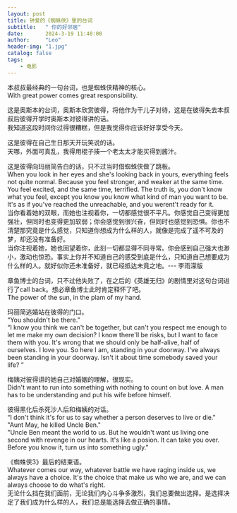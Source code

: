 ```yaml
---
layout: post
title: 钟爱的《蜘蛛侠》里的台词
subtitle:   " 你的好邻居"
date:       2024-3-19 11:40:00
author:     "Leo"
header-img: "1.jpg"
catalog: false
tags: 
    - 电影
---
```

本叔叔最经典的一句台词，也是蜘蛛侠精神的核心。  
With great power comes great responsibility.

这是奥斯本的台词，奥斯本欣赏彼得，将他作为干儿子对待，这是在彼得失去本叔叔后彼得开学时奥斯本对彼得讲的话。   
我知道这段时间你过得很糟糕，但是我觉得你应该好好享受今天。

这是彼得在自己生日那天开玩笑说的话。   
天哪，外面可真乱，我得用棍子揍一个老太太才能买得到酱汁。

这是彼得向玛丽简告白的话，只不过当时借蜘蛛侠做了跳板。  
When you look in her eyes and she's looking back in yours, everything feels not quite normal. Because you feel stronger, and weaker at the same time. You feel excited, and the same time, terrified. The truth is, you don't know what you feel, except you know you know what kind of man you want to be. It's as if you've reached the unreachable, and you werent't ready for it.  
当你看着她的双眼，而她也注视着你，一切都感觉很不平凡。你感觉自己变得更加强壮，但同时也变得更加软弱；你会感觉到很兴奋，但同时也感觉到恐惧。你也不清楚那究竟是什么感觉，只知道你想成为什么样的人，就像是完成了遥不可及的梦，却还没有准备好。  
当你注视着她，她也回望着你，此刻一切都显得不同寻常。你会感到自己强大也渺小，激动也惊恐。事实上你并不知道自己的感受到底是什么，只知道自己想要成为什么样的人。就好似你还未准备好，就已经抵达未竟之地。--- 李雨濛版

章鱼博士的台词，只不过他失败了，在之后的《英雄无归》的剧情里对这句台词进行了call back。想必章鱼博士此时肯定释怀了吧。  
The power of the sun, in the plam of my hand.

玛丽简逃婚站在彼得的门口。  
“You shouldn't be there.”  
“I know you think we can't be together, but can't you respect me enough to let me make my own decision? I know there'll be risks, but I want to face them with you. It's wrong that we should only be half-alive, half of ourselves. I love you. So here I am, standing in your doorway. I've always been standing in your doorway. Isn't it about time somebody saved your life? ”

梅姨对彼得讲的她自己对婚姻的理解，很现实。  
Didn't want to run into something with nothing to count on but love. A man has to be understanding and put his wife before himself.

彼得黑化后杀死沙人后和梅姨的对话。  
“I don't think it's for us to say whether a person deserves to live or die."   
"Aunt May, he killed Uncle Ben."    
"Uncle Ben meant the world to us. But he wouldn't want us living one second with revenge in our hearts. It's like a posion. It can take you over. Before you know it, turn us into something ugly."

《蜘蛛侠3》最后的结束语。  
Whatever comes our way, whatever battle we have raging inside us, we always have a choice. It's the choice that make us who we are, and we can always choose to do what's right.  
无论什么挡在我们面前，无论我们内心斗争多激烈，我们总要做出选择。是选择决定了我们成为什么样的人，我们总是能选择去做正确的事情。
